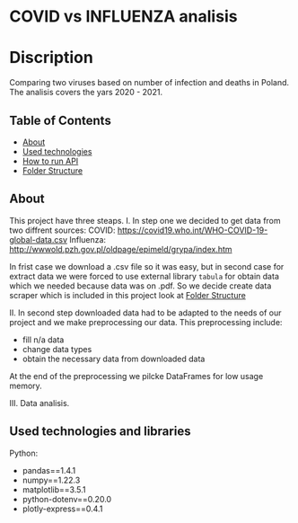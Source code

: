 # COVID vs INFLUENZA analisis

# Discription

Comparing two viruses based on number of infection and deaths in Poland.
The analisis covers the yars 2020 - 2021.


## Table of Contents

- [About](#about)
- [Used technologies](#technologies)
- [How to run API](#api)
- [Folder Structure](#structure)


## About <a name = "about"></a>

This project have three steaps.
I. In step one we decided to get data from two diffrent sources:
COVID:
https://covid19.who.int/WHO-COVID-19-global-data.csv
Influenza:
http://wwwold.pzh.gov.pl/oldpage/epimeld/grypa/index.htm

In frist case we download a .csv file so it was easy, but in second case for extract data we were forced to use external library `tabula` for obtain data which we needed because data was on .pdf.
So we decide create data scraper which is included in this project look at [Folder Structure](#structure)

II. In second step downloaded data had to be adapted to the needs of our project and we make preprocessing our data.
This preprocessing include:
- fill n/a data
- change data types
- obtain the necessary data from downloaded data

At the end of the preprocessing we pilcke DataFrames for low usage memory.

III. Data analisis.



## Used technologies and libraries <a name="technologies"></a>

Python:
- pandas==1.4.1
- numpy==1.22.3
- matplotlib==3.5.1
- python-dotenv==0.20.0
- plotly-express==0.4.1

